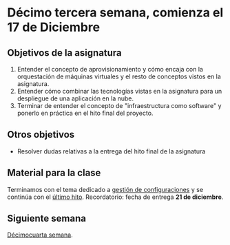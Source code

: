 # Décimo tercera semana, comienza el 17 de Diciembre

## Objetivos de la asignatura

1. Entender el concepto de aprovisionamiento y cómo encaja con la orquestación de máquinas virtuales y el resto de conceptos vistos en la asignatura. 
2. Entender cómo combinar las tecnologías vistas en la asignatura para un despliegue de una aplicación en la nube.
1. Terminar de entender el concepto de "infraestructura como software"
   y ponerlo en práctica en el hito final del proyecto.


## Otros objetivos

* Resolver dudas relativas a la entrega del hito final de la asignatura


## Material para la clase

Terminamos con el tema dedicado a
[gestión de configuraciones](http://jj.github.io/IV/documentos/temas/Gestion_de_configuraciones) y se continúa con el 
[último hito](http://jj.github.io/IV/documentos/proyecto/5.IaaS). Recordatorio: fecha de entrega **21 de diciembre**. 


## Siguiente semana

[Décimocuarta semana](14-semana.md). 
